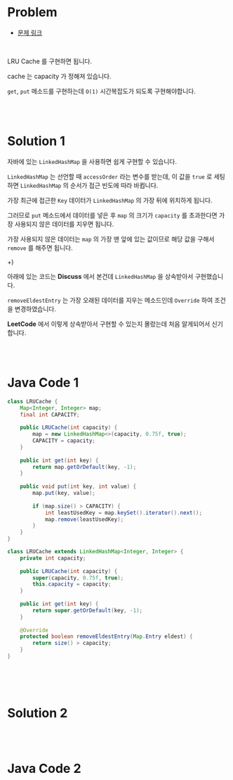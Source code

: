 # Problem

- [문제 링크](https://leetcode.com/problems/lru-cache/)

<br>

LRU Cache 를 구현하면 됩니다.

cache 는 capacity 가 정해져 있습니다.

`get`, `put` 메소드를 구현하는데 `O(1)` 시간복잡도가 되도록 구현해야합니다.

<br><br>

# Solution 1

자바에 있는 `LinkedHashMap` 을 사용하면 쉽게 구현할 수 있습니다.

`LinkedHashMap` 는 선언할 때 `accessOrder` 라는 변수를 받는데, 이 값을 `true` 로 세팅하면 `LinkedHashMap` 의 순서가 접근 빈도에 따라 바뀝니다.

가장 최근에 접근한 `Key` 데이터가 `LinkedHashMap` 의 가장 뒤에 위치하게 됩니다.

그러므로 `put` 메소드에서 데이터를 넣은 후 `map` 의 크기가 `capacity` 를 초과한다면 가장 사용되지 않은 데이터를 지우면 됩니다.

가장 사용되지 않은 데이터는 `map` 의 가장 맨 앞에 있는 값이므로 해당 값을 구해서 `remove` 를 해주면 됩니다.

+)

아래에 있는 코드는 **Discuss** 에서 본건데 `LinkedHashMap` 을 상속받아서 구현했습니다.

`removeEldestEntry` 는 가장 오래된 데이터를 지우는 메소드인데 `Override` 하여 조건을 변경하였습니다.

**LeetCode** 에서 이렇게 상속받아서 구현할 수 있는지 몰랐는데 처음 알게되어서 신기합니다.

<br><br>

# Java Code 1

```java
class LRUCache {
    Map<Integer, Integer> map;
    final int CAPACITY;
    
    public LRUCache(int capacity) {
        map = new LinkedHashMap<>(capacity, 0.75f, true);
        CAPACITY = capacity;
    }
    
    public int get(int key) {
        return map.getOrDefault(key, -1);
    }
    
    public void put(int key, int value) {
        map.put(key, value);
        
        if (map.size() > CAPACITY) {
            int leastUsedKey = map.keySet().iterator().next();
            map.remove(leastUsedKey);
        }
    }
}

class LRUCache extends LinkedHashMap<Integer, Integer> {
    private int capacity;
    
    public LRUCache(int capacity) {
        super(capacity, 0.75f, true);
        this.capacity = capacity;
    }
    
    public int get(int key) {
        return super.getOrDefault(key, -1);
    }
    
    @Override
    protected boolean removeEldestEntry(Map.Entry eldest) {
        return size() > capacity;
    }
}
```

<br><br><br>

# Solution 2


<br><br>

# Java Code 2

```java

```